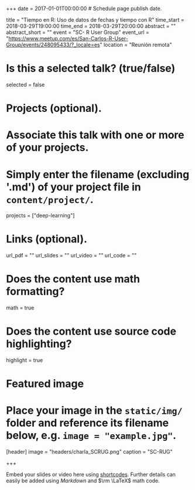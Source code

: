 +++
date = 2017-01-01T00:00:00  # Schedule page publish date.

title = "Tiempo en R: Uso de datos de fechas y tiempo con R"
time_start = 2018-03-29T19:00:00
time_end = 2018-03-29T20:00:00
abstract = ""
abstract_short = ""
event = "SC- R User Group"
event_url = "https://www.meetup.com/es/San-Carlos-R-User-Group/events/248095433/?_locale=es"
location = "Reunión remota"

# Is this a selected talk? (true/false)
selected = false

# Projects (optional).
#   Associate this talk with one or more of your projects.
#   Simply enter the filename (excluding '.md') of your project file in `content/project/`.
projects = ["deep-learning"]

# Links (optional).
url_pdf = ""
url_slides = ""
url_video = ""
url_code = ""

# Does the content use math formatting?
math = true

# Does the content use source code highlighting?
highlight = true

# Featured image
# Place your image in the `static/img/` folder and reference its filename below, e.g. `image = "example.jpg"`.
[header]
image = "headers/charla_SCRUG.png"
caption = "SC-RUG"

+++

Embed your slides or video here using [shortcodes](https://sourcethemes.com/academic/post/writing-markdown-latex/). Further details can easily be added using *Markdown* and $\rm \LaTeX$ math code.
